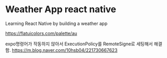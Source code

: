 # Weather App react native

Learning React Native by building a weather app

https://flatuicolors.com/palette/au

expo명령어가 작동하지 않아서 ExecutionPolicy를 RemoteSigne로 세팅해서 해결함.
https://m.blog.naver.com/10hsb04/221730667623
